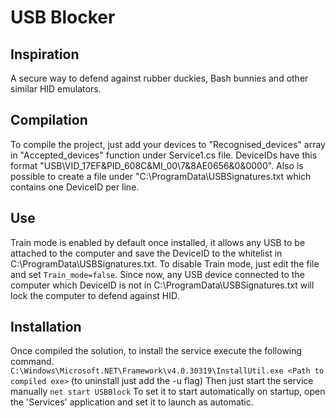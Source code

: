 # USB Blocker

## Inspiration

A secure way to defend against rubber duckies, Bash bunnies and other similar HID emulators.

## Compilation

To compile the project, just add your devices to "Recognised_devices" array in "Accepted_devices" function under Service1.cs file. DeviceIDs have this format "USB\VID_17EF&PID_608C&MI_00\7&8AE0656&0&0000". Also is possible to create a file under "C:\ProgramData\USBSignatures.txt which contains one DeviceID per line.

## Use

Train mode is enabled by default once installed, it allows any USB to be attached to the computer and save the DeviceID to the whitelist in C:\ProgramData\USBSignatures.txt. To disable Train mode, just edit the file and set ``Train_mode=false``. Since now, any USB device connected to the computer which DeviceID is not in C:\ProgramData\USBSignatures.txt will lock the computer to defend against HID.

## Installation

Once compiled the solution, to install the service execute the following command.
`` C:\Windows\Microsoft.NET\Framework\v4.0.30319\InstallUtil.exe <Path to compiled exe> `` (to uninstall just add the -u flag)
Then just start the service manually
`` net start USBBlock ``
To set it to start automatically on startup, open the 'Services' application and set it to launch as automatic.
